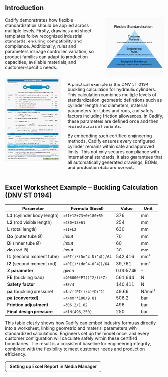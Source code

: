 ## Introduction

<div class="grid" style="display:flex; align-items:flex-start; gap:12px; flex-wrap:nowrap;">
  <div class="col-4" style="flex:0 0 62%; max-width:62%; box-sizing:border-box; padding-right:12px;">
    Cadify demonstrates how flexible standardization should be applied across multiple levels. Firstly, drawings and sheet templates follow recognized industrial standards, ensuring compatibility and compliance. Additionally, rules and parameters manage controlled variation, so product families can adapt to production capacities, available materials, and customer-specific needs.    
  </div>
  <div class="col-8" style="flex:0 0 38%; max-width:38%; box-sizing:border-box; text-align:center;">
    <img src="https://raw.githubusercontent.com/Cadify/Cadify-User-Manual/main/docs/cadify/product/images/FlexibleStandardizationPyramide.png" alt="FlexibleStandardizationPyramide">
  </div>
</div>

<div class="grid" style="display:flex; align-items:flex-start; gap:12px; flex-wrap:nowrap;">
  <div class="col-4" style="flex:0 0 38%; max-width:38%; box-sizing:border-box; padding-right:12px;">
    <img src="https://raw.githubusercontent.com/Cadify/Cadify-User-Manual/main/docs/cadify/product/images/DNV_ST_0194_BucklingReportExample.png" alt="DNV_ST_0194_BucklingReportExample">   
  </div>
  <div class="col-8" style="flex:0 0 62%; max-width:62%; box-sizing:border-box;">
    <p>A practical example is the DNV ST 0194 buckling calculation for hydraulic cylinders. This calculation combines multiple levels of standardization: geometric definitions such as cylinder length and diameters, material parameters for tubes and rods, and safety factors including friction allowances. In Cadify, these parameters are defined once and then reused across all variants.</p>
    <p>By embedding such certified engineering methods, Cadify ensures every configured cylinder remains within safe and approved limits. This not only secures compliance with international standards, it also guarantees that all automatically generated drawings, BOMs, and production data are correct.</p>
  </div>
</div>

## Excel Worksheet Example – Buckling Calculation (DNV ST 0194)

| **Parameter** | **Formula (Excel)** | **Value** | **Unit** |
|---------------|--------------------|-----------|----------|
| **L1** (cylinder body length) | `=61+12+73+0+180+50` | 376 | mm |
| **L2** (rod visible length) | `=180+13+61` | 254 | mm |
| **L** (total length) | `=L1+L2` | 630 | mm |
| **Do** (outer tube Ø) | *input* | 70 | mm |
| **Di** (inner tube Ø) | *input* | 60 | mm |
| **do** (rod Ø) | *input* | 30 | mm |
| **I1** (second moment tube) | `=(PI()*(Do^4-Di^4))/64` | 542,416 | mm⁴ |
| **I2** (second moment rod) | `=(PI()*(do^4-0^4))/64` | 39,761 | mm⁴ |
| **Z parameter** | *given* | 0.005746 | – |
| **FE** (buckling load) | `=206000*PI()^2/(L*Z)` | 561,644 | N |
| **Safety factor** | `=FE/4` | 140,411 | N |
| **pa** (buckling pressure) | `=Fa/((PI()/4)*Di^2)` | 49.66 | N/mm² |
| **pa (converted)** | `=N/mm²*100/9.81` | 506.2 | bar |
| **Friction adjustment** | `=506.2/1.02` | 496 | bar |
| **Final design pressure** | `=MIN(496,250)` | 250 | bar |

This table clearly shows how Cadify can embed industry formulas directly into a worksheet, linking geometric and material parameters with standardized calculations. Engineers set up the model once, and every customer configuration will calculate safely within these certified boundaries. The result is a consistent baseline for engineering integrity, combined with the flexibility to meet customer needs and production efficiency.

<a href="/Cadify-User-Manual/cadify/mediaManager/MediaManager/#1-print-from-excel-proxyreport"
   style="display:inline-block;padding:8px 14px;border:1px solid #222;border-radius:8px;
          text-decoration:none;font-weight:600;line-height:1.2;">
  Setting up Excel Report in Media Manager
</a>